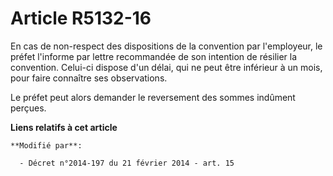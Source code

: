 # Article R5132-16

En cas de non-respect des dispositions de la convention par l'employeur, le préfet l'informe par lettre recommandée de son
intention de résilier la convention. Celui-ci dispose d'un délai, qui ne peut être inférieur à un mois, pour faire connaître
ses observations. 

Le préfet peut alors demander le reversement des sommes indûment perçues.

**Liens relatifs à cet article**

	**Modifié par**:

	  - Décret n°2014-197 du 21 février 2014 - art. 15
